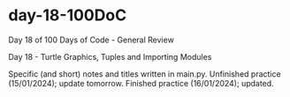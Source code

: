 # day-18-100DoC
Day 18 of 100 Days of Code - General Review

Day 18 - Turtle Graphics, Tuples and Importing Modules

Specific (and short) notes and titles written in main.py. 
  Unfinished practice (15/01/2024); update tomorrow.
  Finished practice (16/01/2024); updated.
